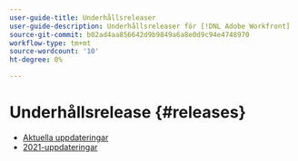 ```yaml
---
user-guide-title: Underhållsreleaser
user-guide-description: Underhållsreleaser för [!DNL Adobe Workfront]
source-git-commit: b02ad4aa856642d9b9849a6a8e0d9c94e4748970
workflow-type: tm+mt
source-wordcount: '10'
ht-degree: 0%

---
```



# Underhållsrelease {#releases}

+ [Aktuella uppdateringar](current-updates.md)
+ [2021-uppdateringar](2021-updates.md)

<!--

Articles must be added to this TOC file in order to render.

Use this list format to specify links to articles and section headings that expand and collapse in the left rail of the user guide.

An article link CANNOT be used as a section heading.

2022 Updates https://one.workfront.com/s/article/Workfront-Maintenance-Updates-1882317350
2021 Updates https://one.workfront.com/s/article/Workfront-Maintenance-Updates-Archive-2021


-->
